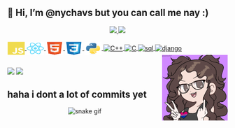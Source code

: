 ## 👋 Hi, I’m @nychavs but you can call me nay :)


<div align="center">
  <a href="https://github.com/nychavs">
  <img height="180em" src="https://github-readme-stats.vercel.app/api?username=nychavs&show_icons=true&theme=github_dark&include_all_commits=true&count_private=true"/>
  <img height="180em" src="https://github-readme-stats.vercel.app/api/top-langs/?username=nychavs&layout=compact&langs_count=7&theme=github_dark"/>
</div>
 
 <div style="display: inline_block"><br>
  <img align="center" alt="Js" height="30" width="40" src="https://raw.githubusercontent.com/devicons/devicon/master/icons/javascript/javascript-plain.svg">
  <img align="center" alt="React" height="30" width="40" src="https://raw.githubusercontent.com/devicons/devicon/master/icons/react/react-original.svg">
  <img align="center" alt="HTML" height="30" width="40" src="https://raw.githubusercontent.com/devicons/devicon/master/icons/html5/html5-original.svg">
  <img align="center" alt="CSS" height="30" width="40" src="https://raw.githubusercontent.com/devicons/devicon/master/icons/css3/css3-original.svg">
  <img align="center" alt="Python" height="30" width="40" src="https://raw.githubusercontent.com/devicons/devicon/master/icons/python/python-original.svg">
  <img align="center" alt="C++" height="30" width="40" src="https://cdn.jsdelivr.net/gh/devicons/devicon/icons/cplusplus/cplusplus-original.svg" />
  <img align="center" alt="C" height="30" width="40" src="https://cdn.jsdelivr.net/gh/devicons/devicon/icons/c/c-original.svg" />     
  <img align="center" alt="sql" height="30" width="40" src="https://cdn.jsdelivr.net/gh/devicons/devicon/icons/mysql/mysql-original-wordmark.svg" />
  <img align="center" alt="django" height="30" width="40"  src="https://cdn.jsdelivr.net/gh/devicons/devicon/icons/django/django-plain.svg" />     
  <img align="right" alt="euuu" height="150" src="https://github.com/nychavs/nychavs/blob/main/ezgif.com-gif-maker.gif"/>
</div>

##  
  <a href="https://www.instagram.com/nychavs/" target="blank"><img src="https://img.shields.io/badge/-Instagram-%23E4405F?style=for-the-        badge&logo=instagram&logoColor=white" target="_blank"></a>
  <a href="https://br.linkedin.com/in/naiury-chaves?trk=public_profile_browsemap" target="_blank"><img src="https://img.shields.io/badge/-LinkedIn-%230077B5?style=for-the-badge&logo=linkedin&logoColor=white" target="_blank"></a>

  ## haha i dont a lot of commits yet
<div align="center">
  
  ![snake gif](https://github.com/nychavs/nychavs/blob/output/github-contribution-grid-snake.gif)

</div>

